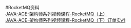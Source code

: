 #RocketMQ资料  
[JAVA-ACE-架构师系列视频课程-RocketMQ（上）](http://www.it448.com/forum.php?mod=viewthread&tid=67&highlight=RocketMQ)  
[JAVA-ACE-架构师系列视频课程-RocketMQ（下）订单实战](http://www.it448.com/forum.php?mod=viewthread&tid=64&highlight=RocketMQ)  
